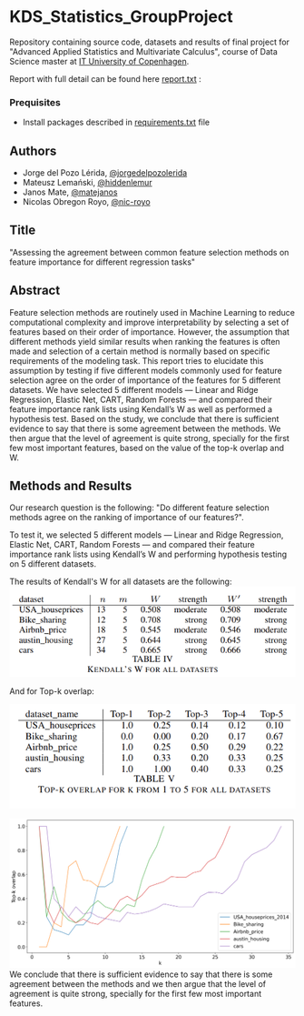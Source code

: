 # KDS_Statistics_GroupProject
Repository containing source code, datasets and results of final project for "Advanced Applied Statistics and Multivariate Calculus", course of Data Science
master at [IT University of Copenhagen](https://en.itu.dk/).

Report with full detail can be found here [report.txt](report.pdf) : 

### Prequisites
* Install packages described in [requirements.txt](requirements.txt) file

## Authors
* Jorge del Pozo Lérida, [@jorgedelpozolerida](https://github.com/jorgedelpozolerida)
* Mateusz Lemański, [@hiddenlemur](https://github.com/hiddenlemur)
* Janos Mate, [@matejanos](https://github.com/matejanos)
* Nicolas Obregon Royo,  [@nic-royo](https://github.com/nic-royo)

## Title
"Assessing the agreement between common feature selection methods on feature importance for different regression tasks"

## Abstract
Feature selection methods are routinely used in Machine Learning to reduce computational complexity and improve interpretability by selecting a set of features based on their order of importance. However, the assumption that different methods yield similar results when ranking the features is often made and selection of a certain method is normally based on specific requirements of the modeling task. This report tries to elucidate this assumption by testing if five different models commonly used for feature selection agree on the order of importance of the features for 5 different datasets. We have selected 5 different models — Linear and Ridge Regression, Elastic Net, CART, Random Forests — and compared their feature importance rank lists using Kendall’s W as well as performed a hypothesis test. Based on the study, we conclude that there is sufficient evidence to say that there is some agreement between the methods. We then argue that the level of agreement is quite strong, specially for the first few most important features, based on the value of the top-k overlap and W.

## Methods and Results
Our research question is the following: "Do different feature selection methods agree on the ranking of importance of our features?". 

To test it, we selected 5 different models — Linear and Ridge Regression, Elastic Net, CART, Random Forests — and compared their feature importance rank lists using Kendall’s W and performing hypothesis testing on 5 different datasets. 

The results of Kendall's W for all datasets are the following:
![](img/kendall_W_results.png)



And for Top-k overlap:

![](img/topk_overlap_results.png)

 ![](img/Topk_overlaps_alldataset.png)
We conclude that there is sufficient evidence to say that there is some agreement between the methods and we then argue that the level of agreement is quite strong, specially for the first few most important features.
